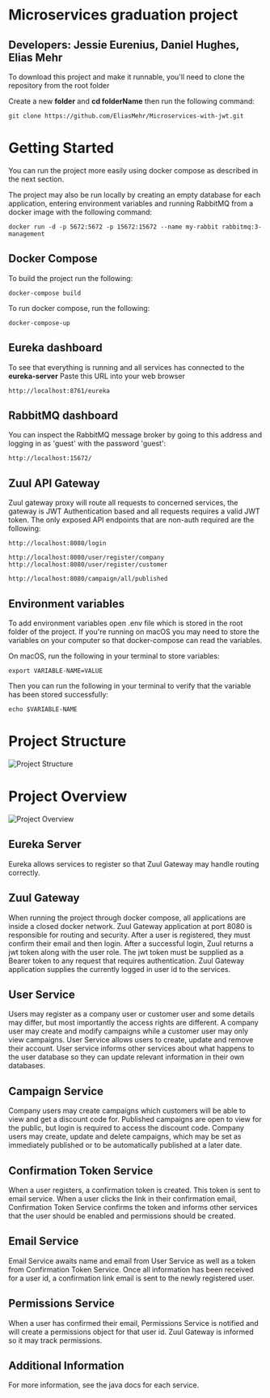 # Microservices graduation project
## Developers: Jessie Eurenius, Daniel Hughes, Elias Mehr

To download this project and make it runnable, you'll need to clone the repository from the root folder

Create a new **folder** and **cd folderName**
then run the following command:
```
git clone https://github.com/EliasMehr/Microservices-with-jwt.git
```

# Getting Started
You can run the project more easily using docker compose as described in the next section.

The project may also be run locally by creating an empty database for each application, entering environment variables and running RabbitMQ from a docker image with the following command:
```
docker run -d -p 5672:5672 -p 15672:15672 --name my-rabbit rabbitmq:3-management
```

## Docker Compose
To build the project run the following:
```
docker-compose build
```

To run docker compose, run the following:
```
docker-compose-up
```

## Eureka dashboard
To see that everything is running and all services has connected to the **eureka-server**
Paste this URL into your web browser
```
http://localhost:8761/eureka
```

## RabbitMQ dashboard
You can inspect the RabbitMQ message broker by going to this address and logging in as 'guest' with the password 'guest':
```
http://localhost:15672/
```

## Zuul API Gateway
Zuul gateway proxy will route all requests to concerned services, the gateway is JWT Authentication based and all requests requires a valid JWT token.
The only exposed API endpoints that are non-auth required are the following:
```
http://localhost:8080/login
```
```
http://localhost:8080/user/register/company
http://localhost:8080/user/register/customer
```
```
http://localhost:8080/campaign/all/published
```

## Environment variables
To add environment variables open .env file which is stored in the root folder of the project.
If you're running on macOS you may need to store the variables on your computer so that docker-compose can read the variables.

On macOS, run the following in your terminal to store variables:
```
export VARIABLE-NAME=VALUE
```
Then you can run the following in your terminal to verify that the variable has been stored successfully:
```
echo $VARIABLE-NAME
```

# Project Structure
![Project Structure](https://i.imgur.com/RCBCLYf.png)

# Project Overview
![Project Overview](https://i.imgur.com/v6eIXzu.png)

## Eureka Server
Eureka allows services to register so that Zuul Gateway may handle routing correctly.

## Zuul Gateway
When running the project through docker compose, all applications are inside a closed docker network. Zuul Gateway application at port 8080 is responsible for routing and security. After a user is registered, they must confirm their email and then login. After a successful login, Zuul returns a jwt token along with the user role. The jwt token must be supplied as a Bearer token to any request that requires authentication. Zuul Gateway application supplies the currently logged in user id to the services.

## User Service
Users may register as a company user or customer user and some details may differ, but most importantly the access rights are different. A company user may create and modify campaigns while a customer user may only view campaigns. User Service allows users to create, update and remove their account. User service informs other services about what happens to the user database so they can update relevant information in their own databases.

## Campaign Service
Company users may create campaigns which customers will be able to view and get a discount code for. Published campaigns are open to view for the public, but login is required to access the discount code. Company users may create, update and delete campaigns, which may be set as immediately published or to be automatically published at a later date.

## Confirmation Token Service
When a user registers, a confirmation token is created. This token is sent to email service. When a user clicks the link in their confirmation email, Confirmation Token Service confirms the token and informs other services that the user should be enabled and permissions should be created.

## Email Service
Email Service awaits name and email from User Service as well as a token from Confirmation Token Service. Once all information has been received for a user id, a confirmation link email is sent to the newly registered user.

## Permissions Service
When a user has confirmed their email, Permissions Service is notified and will create a permissions object for that user id. Zuul Gateway is informed so it may track permissions.

## Additional Information
For more information, see the java docs for each service.
